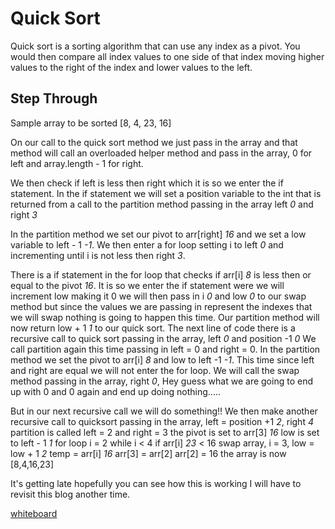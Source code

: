 # Quick Sort
Quick sort is a sorting algorithm that can use any index as a pivot.
You would then compare all index values to one side of that index moving higher values to the right of the index
and lower values to the left.


## Step Through
Sample array to be sorted [8, 4, 23, 16]

On our call to the quick sort method we just pass in the array and that method will call an overloaded helper method and 
pass in the array, 0 for left and array.length - 1 for right.

We then check if left is less then right which it is so we enter the if statement. In the if statement we will set a 
position variable to the int that is returned from a call to the partition method passing in the array left *0*
and right *3*

In the partition method we set our pivot to arr[right] *16* and we set a low variable to left - 1 *-1*.
We then enter a for loop setting i to left *0* and incrementing until i is not less then right *3*.

There is a if statement in the for loop that checks if arr[i] *8* is less then or equal to the pivot *16*. It is so
we enter the if statement were we will increment low making it 0 we will then pass in i *0* and low *0* to our swap
method but since the values we are passing in represent the indexes that we will swap nothing is going to happen this 
time.
Our partition method will now return low + 1 *1* to our quick sort. The next line of code there is a recursive call 
to quick sort passing in the array, left *0* and position -1 *0*
We call partition again this time passing in left = 0 and right = 0. In the partition method we set the pivot to 
arr[i] *8* and low to left -1 *-1*. This time since left and right are equal we will not enter the for loop.
We will call the swap method passing in the array, right *0*, Hey guess what we are going to end up with 0 and 0
again and end up doing nothing.....

But in our next recursive call we will do something!!
We then make another recursive call to quicksort passing in the array, left = position +1 *2*, right *4*
partition is called left = 2 and right = 3 
the pivot is set to arr[3] *16*
low is set to left - 1 *1*
for loop i = 2 while i < 4
if arr[i] *23* < 16 
swap array, i = 3, low = low + 1 *2*
temp = arr[i] *16*
arr[3] = arr[2]
arr[2] = 16
the array is now [8,4,16,23]

It's getting late hopefully you can see how this is working I will have to revisit this blog another time.

 [whiteboard](whiteboards/quickSortWhiteboard.png)
